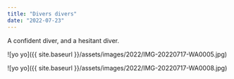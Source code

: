 ```yaml
---
title: "Divers divers"
date: "2022-07-23"
---
```


A confident diver, and a hesitant diver.

![yo yo]({{ site.baseurl }}/assets/images/2022/IMG-20220717-WA0005.jpg)

![yo yo]({{ site.baseurl }}/assets/images/2022/IMG-20220717-WA0008.jpg)
